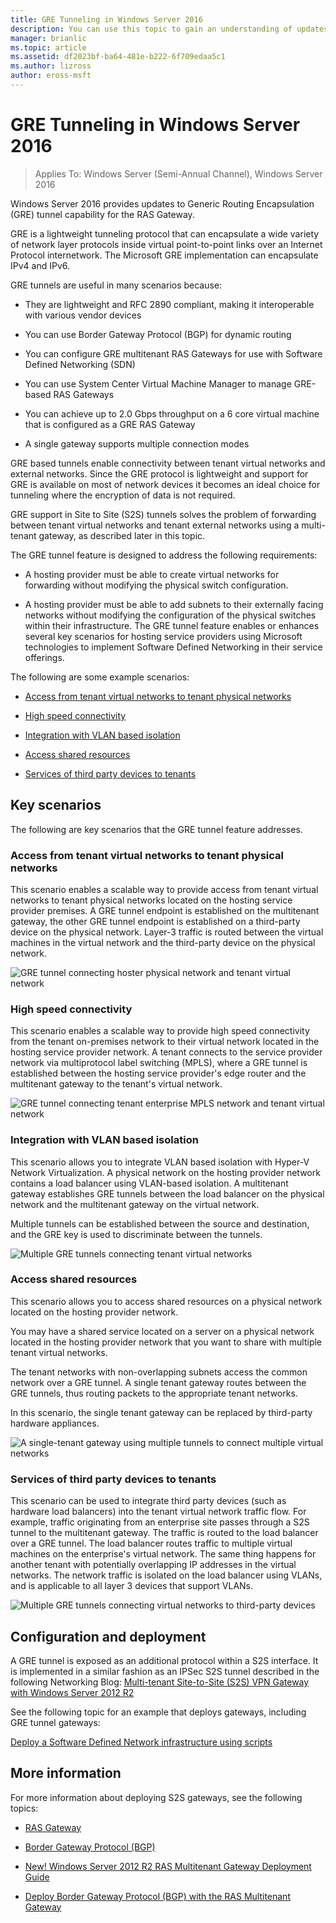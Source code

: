 ```yaml
---
title: GRE Tunneling in Windows Server 2016
description: You can use this topic to gain an understanding of updates to Generic Routing Encapsulation (GRE) tunnel capability for RAS Gateway in Windows Server 2016.
manager: brianlic
ms.topic: article
ms.assetid: df2023bf-ba64-481e-b222-6f709edaa5c1
ms.author: lizross
author: eross-msft
---
```

# GRE Tunneling in Windows Server 2016

>Applies To: Windows Server (Semi-Annual Channel), Windows Server 2016

Windows Server 2016 provides updates to Generic Routing Encapsulation \(GRE\) tunnel capability for the RAS Gateway.

GRE is a lightweight tunneling protocol that can encapsulate a wide variety of network layer protocols inside virtual point-to-point links over an Internet Protocol internetwork. The Microsoft GRE implementation can encapsulate IPv4 and IPv6.

GRE tunnels are useful in many scenarios because:

-   They are lightweight and RFC 2890 compliant, making it interoperable with various vendor devices

-   You can use Border Gateway Protocol \(BGP\) for dynamic routing

-   You can configure GRE multitenant RAS Gateways for use with Software Defined Networking \(SDN\)

-   You can use System Center Virtual Machine Manager to manage GRE\-based RAS Gateways

-   You can achieve up to 2.0 Gbps throughput on a 6 core virtual machine that is configured as a GRE RAS Gateway

-   A single gateway supports multiple connection modes

GRE based tunnels enable connectivity between tenant virtual networks and external networks. Since the GRE protocol is lightweight and support for GRE is available on most of network devices it becomes an ideal choice for tunneling where the encryption of data is not required.

GRE support in Site to Site (S2S) tunnels solves the problem of forwarding between tenant virtual networks and tenant external networks using a multi-tenant gateway, as described later in this topic.

The GRE tunnel feature is designed to address the following requirements:

-   A hosting provider must be able to create virtual networks for forwarding without modifying the physical switch configuration.

-   A hosting provider must be able to add subnets to their externally facing networks without modifying the configuration of the physical switches within their infrastructure.
The GRE tunnel feature enables or enhances several key scenarios for hosting service providers using Microsoft technologies to implement Software Defined Networking in their service offerings.

The following are some example scenarios:

-   [Access from tenant virtual networks to tenant physical networks](#BKMK_Access)

-   [High speed connectivity](#BKMK_Speed)

-   [Integration with VLAN based isolation](#BKMK_Integration)

-   [Access shared resources](#BKMK_Shared)

-   [Services of third party devices to tenants](#BKMK_thirdparty)

## Key scenarios

The following are key scenarios that the GRE tunnel feature addresses.

### <a name="BKMK_Access"></a>Access from tenant virtual networks to tenant physical networks

This scenario enables a scalable way to provide access from tenant virtual networks to tenant physical networks located on the hosting service provider premises. A GRE tunnel endpoint is established on the multitenant gateway, the other GRE tunnel endpoint is established on a third-party device on the physical network. Layer-3 traffic is routed between the virtual machines in the virtual network and the third-party device on the physical network.

![GRE tunnel connecting hoster physical network and tenant virtual network](../../media/gre-tunneling-in-windows-server/GRE_.png)

### <a name="BKMK_Speed"></a>High speed connectivity

This scenario enables a scalable way to provide high speed connectivity from the tenant on-premises network to their virtual network located in the hosting service provider network. A tenant connects to the service provider network via multiprotocol label switching (MPLS), where a GRE tunnel is established between the hosting service provider's edge router and the multitenant gateway to the tenant's virtual network.

![GRE tunnel connecting tenant enterprise MPLS network and tenant virtual network](../../media/gre-tunneling-in-windows-server/GRE-.png)

### <a name="BKMK_Integration"></a>Integration with VLAN based isolation

This scenario allows you to integrate VLAN based isolation with Hyper-V Network Virtualization. A physical network on the hosting provider network contains a load balancer using VLAN-based isolation. A multitenant gateway establishes GRE tunnels between the load balancer on the physical network and the multitenant gateway on the virtual network.

Multiple tunnels can be established between the source and destination, and the GRE key is used to discriminate between the tunnels.

![Multiple GRE tunnels connecting tenant virtual networks](../../media/gre-tunneling-in-windows-server/GRE-VLANIsolation.png)

### <a name="BKMK_Shared"></a>Access shared resources

This scenario allows you to access shared resources on a physical network located on the hosting provider network.

You may have a shared service located on a server on a physical network located in the hosting provider network that you want to share with multiple tenant virtual networks.

The tenant networks with non-overlapping subnets access the common network over a GRE tunnel. A single tenant gateway routes between the GRE tunnels, thus routing packets to the appropriate tenant networks.

In this scenario, the single tenant gateway can be replaced by third-party hardware appliances.

![A single-tenant gateway using multiple tunnels to connect multiple virtual networks](../../media/gre-tunneling-in-windows-server/GRE-SharedResource.png)

### <a name="BKMK_thirdparty"></a>Services of third party devices to tenants

This scenario can be used to integrate third party devices (such as hardware load balancers) into the tenant virtual network traffic flow. For example, traffic originating from an enterprise site passes through a S2S tunnel to the multitenant gateway. The traffic is routed to the load balancer over a GRE tunnel. The load balancer routes traffic to multiple virtual machines on the enterprise's virtual network. The same thing happens for another tenant with potentially overlapping IP addresses in the virtual networks. The network traffic is isolated on the load balancer using VLANs, and is applicable to all layer 3 devices that support VLANs.

![Multiple GRE tunnels connecting virtual networks to third-party devices](../../media/gre-tunneling-in-windows-server/GREThirdParty.png)

## Configuration and deployment

A GRE tunnel is exposed as an additional protocol within a S2S interface. It is implemented in a similar fashion as an IPSec S2S tunnel described in the following Networking Blog: [Multi-tenant Site-to-Site (S2S) VPN Gateway with Windows Server 2012 R2](https://techcommunity.microsoft.com/t5/networking-blog/bg-p/NetworkingBlog)

See the following topic for an example that deploys gateways, including GRE tunnel gateways:

[Deploy a Software Defined Network infrastructure using scripts](../../../networking/sdn/deploy/Deploy-a-Software-Defined-Network-infrastructure-using-scripts.md)

## More information

For more information about deploying S2S gateways, see the following topics:

-   [RAS Gateway](RAS-Gateway.md)

-   [Border Gateway Protocol &#40;BGP&#41;](../bgp/Border-Gateway-Protocol-BGP.md)

-   [New! Windows Server 2012 R2 RAS Multitenant Gateway Deployment Guide](https://techcommunity.microsoft.com/t5/networking-blog/bg-p/NetworkingBlog)

-   [Deploy Border Gateway Protocol (BGP) with the RAS Multitenant Gateway](https://techcommunity.microsoft.com/t5/networking-blog/bg-p/NetworkingBlog)

